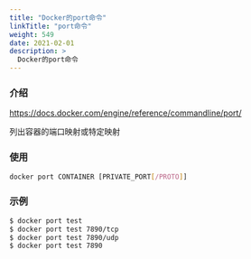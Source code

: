 ```yaml
---
title: "Docker的port命令"
linkTitle: "port命令"
weight: 549
date: 2021-02-01
description: >
  Docker的port命令
---
```


### 介绍

https://docs.docker.com/engine/reference/commandline/port/

列出容器的端口映射或特定映射

### 使用

```bash
docker port CONTAINER [PRIVATE_PORT[/PROTO]]
```

### 示例

```bash
$ docker port test
$ docker port test 7890/tcp
$ docker port test 7890/udp
$ docker port test 7890
```

